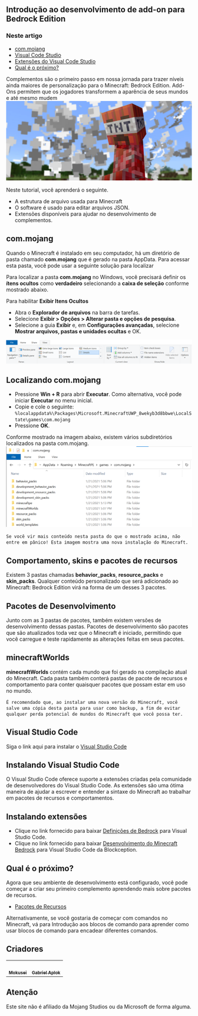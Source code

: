 ## Introdução ao desenvolvimento de add-on para Bedrock Edition
### Neste artigo
* [com.mojang](#commojang)
* [Visual Code Studio](#visual-studio-code)
* [Extensões do Visual Code Studio](#instalando-visual-studio-code)
* [Qual é o próximo?](#qual-é-o-próximo)

Complementos são o primeiro passo em nossa jornada para trazer níveis ainda maiores de personalização para o Minecraft: Bedrock Edition. Add-Ons permitem que os jogadores transformem a aparência de seus mundos e até mesmo mudem
<img src="images/getting-started.jpg">

Neste tutorial, você aprenderá o seguinte.

* A estrutura de arquivo usada para Minecraft
* O software é usado para editar arquivos JSON.
* Extensões disponíveis para ajudar no desenvolvimento de complementos.

## com.mojang
Quando o Minecraft é instalado em seu computador, há um diretório de pasta chamado **com.mojang** que é gerado na pasta AppData. Para acessar esta pasta, você pode usar a seguinte solução para localizar

Para localizar a pasta **com.mojang** no Windows, você precisará definir os **ítens ocultos** como **verdadeiro** selecionando a **caixa de seleção** conforme mostrado abaixo.

Para habilitar **Exibir Itens Ocultos**

* Abra o **Explorador de arquivos** na barra de tarefas.
* Selecione **Exibir > Opções > Alterar pasta e opções de pesquisa**.
* Selecione a guia **Exibir** e, em **Configurações avançadas**, selecione **Mostrar arquivos, pastas e unidades ocultas** e OK.
<img src="images/viewhiddenfolders.png">

## Localizando com.mojang
* Pressione **Win + R** para abrir **Executar**. Como alternativa, você pode iniciar **Executar** no menu inicial.
* Copie e cole o seguinte:
`%localappdata%\Packages\Microsoft.MinecraftUWP_8wekyb3d8bbwe\LocalState\games\com.mojang`
* Pressione **OK**.

Conforme mostrado na imagem abaixo, existem vários subdiretórios localizados na pasta com.mojang.
<img src="images/commojang.png">
```
Se você vir mais conteúdo nesta pasta do que o mostrado acima, não entre em pânico! Esta imagem mostra uma nova instalação do Minecraft.
```

## Comportamento, skins e pacotes de recursos
Existem 3 pastas chamadas **behavior_packs**, **resource_packs** e **skin_packs**. Qualquer conteúdo personalizado que será adicionado ao Minecraft: Bedrock Edition virá na forma de um desses 3 pacotes.

## Pacotes de Desenvolvimento
Junto com as 3 pastas de pacotes, também existem versões de desenvolvimento dessas pastas. Pacotes de desenvolvimento são pacotes que são atualizados toda vez que o Minecraft é iniciado, permitindo que você carregue e teste rapidamente as alterações feitas em seus pacotes.

## minecraftWorlds
**minecraftWorlds** contém cada mundo que foi gerado na compilação atual do Minecraft. Cada pasta também conterá pastas de pacote de recursos e comportamento para conter quaisquer pacotes que possam estar em uso no mundo.

```
É recomendado que, ao instalar uma nova versão do Minecraft, você salve uma cópia desta pasta para usar como backup, a fim de evitar qualquer perda potencial de mundos do Minecraft que você possa ter.
```

## Visual Studio Code
Siga o link aqui para instalar o [Visual Studio Code](https://code.visualstudio.com/Download)

## Instalando Visual Studio Code
O Visual Studio Code oferece suporte a extensões criadas pela comunidade de desenvolvedores do Visual Studio Code. As extensões são uma ótima maneira de ajudar a escrever e entender a sintaxe do Minecraft ao trabalhar em pacotes de recursos e comportamentos.

## Instalando extensões
* Clique no link fornecido para baixar [Definições de Bedrock](https://marketplace.visualstudio.com/items?itemName=destruc7i0n.vscode-bedrock-definitions) para Visual Studio Code.
* Clique no link fornecido para baixar [Desenvolvimento do Minecraft Bedrock](https://marketplace.visualstudio.com/items?itemName=BlockceptionLtd.blockceptionvscodeminecraftbedrockdevelopmentextension) para Visual Studio Code da Blockception.

## Qual é o próximo?
Agora que seu ambiente de desenvolvimento está configurado, você pode começar a criar seu primeiro complemento aprendendo mais sobre pacotes de recursos.
* [Pacotes de Recursos](introduction-to-resource-packs)

Alternativamente, se você gostaria de começar com comandos no Minecraft, vá para Introdução aos blocos de comando para aprender como usar blocos de comando para encadear diferentes comandos.

## Criadores
<table>
  <tr>
    <td align="center">
      <a href="https://github.com/MokuseiDev">
        <img src="https://avatars.githubusercontent.com/u/93236936?v=4" width="100px;" alt=""/><br />
       <sub><b>Mokusei</b></sub>
      </a>
    </td>
    <td align="center">
      <a href="https://github.com/GabrielAplok">
        <img src="https://avatars.githubusercontent.com/u/49401038?v=4" width="100px;" alt=""/><br />
       <sub><b>Gabriel Aplok</b></sub>
      </a>
    </td>
  </tr>
</table>

## Atenção
Este site não é afiliado da Mojang Studios ou da Microsoft de forma alguma.
